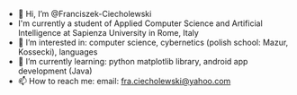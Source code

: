 - 👋 Hi, I’m @Franciszek-Ciecholewski
- I'm currently a student of Applied Computer Science and Artificial Intelligence at Sapienza University in Rome, Italy
- 👀 I’m interested in: computer science, cybernetics (polish school: Mazur, Kossecki), languages
- 🌱 I’m currently learning: python matplotlib library, android app development (Java)
- 📫 How to reach me:
    email:  fra.ciecholewski@yahoo.com

<!---
Franciszek-Ciecholewski/Franciszek-Ciecholewski is a ✨ special ✨ repository because its `README.md` (this file) appears on your GitHub profile.
You can click the Preview link to take a look at your changes.
--->

